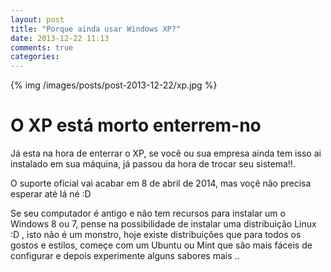 ```yaml
---
layout: post
title: "Porque ainda usar Windows XP?"
date: 2013-12-22 11:13
comments: true
categories: 
---
```


{% img /images/posts/post-2013-12-22/xp.jpg %}

# O XP está morto enterrem-no

<!-- more -->

Já esta na hora de enterrar o XP, se você ou sua empresa ainda tem isso ai instalado em sua máquina, já passou da hora de trocar seu sistema!!. 

O suporte oficial vai acabar em 8 de abril de 2014, mas voçê não precisa esperar até lá né :D

Se seu computador é antigo e não tem recursos para instalar um o Windows 8 ou 7,  pense na possibilidade de instalar uma distribuição Linux :D , isto não é um monstro, hoje existe distribuições que para todos os gostos e estilos, começe com um Ubuntu ou Mint que são mais fáceis de configurar e depois experimente alguns sabores mais .. 